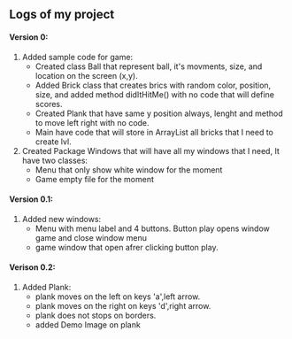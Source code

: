 ## Logs of my project

#### Version 0:
1. Added sample code for game:
    - Created class Ball that represent ball, it's movments, size, and location on the screen (x,y).
    - Added Brick class that creates brics with random color, position, size, and added method didItHitMe() with no code that will define scores.
    - Created Plank that have same y position always, lenght and method to move left right with no code.
    - Main have code that will store in ArrayList all bricks that I need to create lvl.
2. Created Package Windows that will have all my windows that I need, It have two classes:
    - Menu that only show white window for the moment
    - Game empty file for the moment
#### Version 0.1:
1. Added new windows:
    - Menu with menu label and 4 buttons. Button play opens window game and close window menu
    - game window that open afrer clicking button play.
#### Verison 0.2:
1. Added Plank:
    - plank moves on the left on keys 'a',left arrow.
    - plank moves on the right on keys 'd',right arrow.
    - plank does not stops on borders.
    - added Demo Image on plank